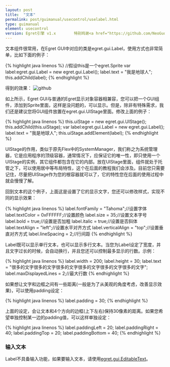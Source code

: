 ```yaml
---
layout: post
title:  "文本"
permalink: post/guimanual/usecontrol/uselabel.html
type: guimanual
element: usecontrol
version: Egret引擎 v1.x        特别鸣谢<a href="https://github.com/NeoGuo/" target="_blank">郭少瑞</a>同学撰写此文档
---
```


文本组件很常用，在Egret GUI中对应的类是egret.gui.Label，使用方式也非常简单，比如下面的例子：

{% highlight java linenos %}
//假设this是一个egret.Sprite
var label:egret.gui.Label = new egret.gui.Label();
label.text = "我是地球人";
this.addChild(label);
{% endhighlight %}

得到的效果：
![github]({{site.baseurl}}/assets/img/label1.png "Egret")

如上所示，Egret GUI与普通的Egret显示对象容器相兼容，您可以把一个GUI组件，添加到Sprite里面，这样是没问题的，可以显示。但是，除非有特殊需求，我们还是建议您将GUI组件放置在egret.gui.UIStage里面。修改上面的例子：

{% highlight java linenos %}
this.uiStage = new egret.gui.UIStage();
this.addChild(this.uiStage);
var label:egret.gui.Label = new egret.gui.Label();
label.text = "我是地球人";
this.uiStage.addElement(label);
{% endhighlight %}

UIStage的作用，类似于原先Flex中的SystemManager，我们称之为系统管理器，它是应用程序的顶级容器，通常情况下，应保证它的唯一性，即只使用一个UIStage的实例，其它组件都包含在它的内部。放在UIStage里面，组件就处于托管之下，可以使用居中等布局特性，这个在后面的教程我们会涉及。目前您只需要记住，尽量把UIStage作为您的根容器就可以了，它的特性您在后面的使用过程中就会慢慢了解。

回到文本的这个例子，上面这是设置了它的显示文字，您还可以修改样式，实现不同的显示效果：

{% highlight java linenos %}
label.fontFamily = "Tahoma";//设置字体
label.textColor = 0xFFFFFF;//设置颜色
label.size = 35;//设置文本字号
label.bold = true;//设置是否加粗
label.italic = true;//设置是否斜体
label.textAlign = "left";//设置水平对齐方式
label.verticalAlign = "top";//设置垂直对齐方式
label.lineSpacing = 2;//行间距
{% endhighlight %}

Label既可以显示单行文本，也可以显示多行文本。当您为Label设定了宽度，并且文字过长的时候，会自动换行，并且您还可以控制最多显示的行数。示例：

{% highlight java linenos %}
label.width = 200;
label.height = 30;
label.text = "很多的文字很多的文字很多的文字很多的文字很多的文字很多的文字";
label.maxDisplayedLines = 2;//最大行数
{% endhighlight %}

如果想让文字和边框之间有一些距离(一般是为了从美观的角度考虑，改善显示效果)，可以使用padding设定：

{% highlight java linenos %}
label.padding = 30;
{% endhighlight %}

上面的设定，会让文本和4个方向的边框(上下左右)保持30像素的距离。如果您希望单独控制某一边的padding值，可以这样单独设定：

{% highlight java linenos %}
label.paddingLeft = 20;
label.paddingRight = 40;
label.paddingTop = 20;
label.paddingBottom = 40;
{% endhighlight %}

### 输入文本
Label不具备输入功能，如果要输入文本，请使用[egret.gui.EditableText](https://github.com/egret-labs/egret-core/blob/39bb7ec1a7abf51029bc2e53a7d02f41590bd946/src/extension/gui/components/EditableText.ts)。